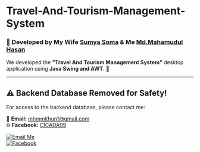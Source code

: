 # Travel-And-Tourism-Management-System  

### 💖 Developed by My Wife [Sumya Soma](https://github.com/sumyasoma) & Me [Md.Mahamudul Hasan](https://github.com/MHMITHUN) 

We developed the **"Travel And Tourism Management System"** desktop application using **Java Swing and AWT**. 🚀  

---

## ⚠️ Backend Database Removed for Safety!  

For access to the backend database, please contact me:  

📧 **Email:** [mhmmithun1@gmail.com](mailto:mhmmithun1@gmail.com)  
🌐 **Facebook:** [CICADA99](https://www.facebook.com/CICADA99/)  

[![Email Me](https://img.shields.io/badge/Email-mhmmithun1%40gmail.com-red?style=for-the-badge&logo=gmail)](mailto:mhmmithun1@gmail.com)  
[![Facebook](https://img.shields.io/badge/Facebook-CICADA99-1877F2?style=for-the-badge&logo=facebook&logoColor=white)](https://www.facebook.com/CICADA99/)  
